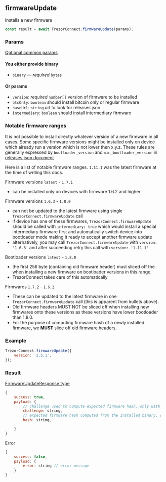 ## firmwareUpdate

Installs a new firmware

```javascript
const result = await TrezorConnect.firmwareUpdate(params);
```

### Params

[Optional common params](commonParams.md)

#### You either provide binary

-   `binary` — _required_ `bytes`

#### Or params

-   `version`: _required_ `number[]` version of firmware to be installed
-   `btcOnly`: `boolean` should install bitcoin only or regular firmware
-   `baseUrl`: `string` url to look for releases.json
-   `intermediary`: `boolean` should install intermediary firmware

### Notable firmware ranges

It is not possible to install directly whatever version of a new firmware in all cases. Some specific firmware
versions might be installed only on device which already run a version which is not lower then x.y.z.
These rules are generally expressed by `bootloader_version` and `min_bootloader_version` in [releases.json document](https://data.trezorcheck.io/firmware/t1b1/releases.json)

Here is a list of notable firmware ranges. `1.11.1` was the latest firmware at the time of writing this docs.

Firmware versions `latest` - `1.7.1`

-   can be installed only on devices with firmware 1.6.2 and higher

Firmware versions `1.6.3` - `1.0.0`

-   can not be updated to the latest firmware using single `TrezorConnect.firmwareUpdate` call
-   if device has one of these firmwares, `TrezorConnect.firmwareUpdate` should be called with `intermediary: true` which would install a special intermediary firmware first and automatically switch device into bootloader mode making it ready to accept another firmware update
-   alternatively, you may call `TrezorConnect.firmwareUpdate` with `version: '1.6.3'` and after succeeding retry this call with `version: '1.11.1'`

Bootloader versions `latest` - `1.8.0`

-   the first 256 byte (containing old firmware header) must sliced off the when installing a new firmware on bootloader versions in this range.
-   TrezorConnect takes care of this automatically

Firmwares `1.7.2` - `1.6.2`

-   These can be updated to the latest firmware in one `TrezorConnect.firmwareUpdate` call (this is apparent from bullets above).
-   Old firmware headers MUST NOT be sliced off when installing new firmwares onto these versions as these versions have lower bootloader than 1.8.0.
-   For the purpose of computing firmware hash of a newly installed firmware, we **MUST** slice off old firmware headers.

### Example

```javascript
TrezorConnect.firmwareUpdate({
    version: '2.5.1',
});
```

### Result

[FirmwareUpdateResponse type](https://github.com/Cerberus-Wallet/cerberus-suite/blob/develop/packages/connect/src/types/api/firmwareUpdate.ts)

```javascript
{
    success: true,
    payload: {
        // challenge used to compute expected firmware hash. only with firmware 1.11.1 and 2.5.1 or higher
        challenge: string,
        // expected firmware hash computed from the installed binary. only with firmware 1.11.1 and 2.5.1 or higher
        hash: string,

    }
}
```

Error

```javascript
{
    success: false,
    payload: {
        error: string // error message
    }
}
```
